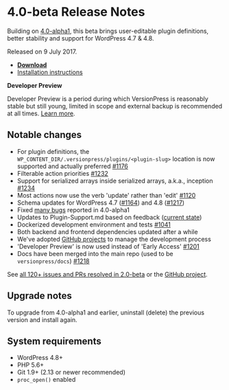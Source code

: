 # 4.0-beta Release Notes

Building on [4.0-alpha1](./4.0-alpha1), this beta brings user-editable plugin definitions, better stability and support for WordPress 4.7 & 4.8.

Released on 9 July 2017.

- [**Download**](https://github.com/versionpress/versionpress/releases/download/4.0-beta/versionpress-4.0-beta.zip)
- [Installation instructions](https://docs.versionpress.net/en/getting-started/installation-uninstallation)

<div class="important">
  <p><strong>Developer Preview</strong></p>
  <p>Developer Preview is a period during which VersionPress is reasonably stable but still young, limited in scope and external backup is recommended at all times. <a href="https://docs.versionpress.net/en/getting-started/about-eap">Learn more</a>.</p>
</div>


## Notable changes

- For plugin definitions, the `WP_CONTENT_DIR/.versionpress/plugins/<plugin-slug>` location is now supported and actually preferred [#1176](https://github.com/versionpress/versionpress/issues/1176)
- Filterable action priorities [#1232](https://github.com/versionpress/versionpress/issues/1232)
- Support for serialized arrays inside serialized arrays, a.k.a., inception [#1234](https://github.com/versionpress/versionpress/issues/1234)
- Most actions now use the verb 'update' rather than 'edit' [#1120](https://github.com/versionpress/versionpress/issues/1120)
- Schema updates for WordPress 4.7 ([#1164](https://github.com/versionpress/versionpress/issues/1164)) and 4.8 ([#1217](https://github.com/versionpress/versionpress/issues/1217))
- Fixed [many bugs](https://github.com/versionpress/versionpress/issues?q=project%3Aversionpress%2Fversionpress%2F2+sort%3Acreated-desc+label%3Abug) reported in 4.0-alpha1
- Updates to Plugin-Support.md based on feedback ([current state](https://github.com/versionpress/versionpress/blob/82a3fd4e2a76136278c6a07f100dba8b29850be2/docs/Plugin-Support.md))
- Dockerized development environment and tests [#1041](https://github.com/versionpress/versionpress/issues/1041)
- Both backend and frontend dependencies updated after a while
- We've adopted [GitHub projects](https://github.com/versionpress/versionpress/projects/2) to manage the development process
- 'Developer Preview' is now used instead of 'Early Access' [#1201](https://github.com/versionpress/versionpress/issues/1201)
- Docs have been merged into the main repo (used to be `versionpress/docs`) [#1218](https://github.com/versionpress/versionpress/pull/1218)

See [all 120+ issues and PRs resolved in 2.0-beta](https://github.com/versionpress/versionpress/issues?utf8=%E2%9C%93&q=project%3Aversionpress%2Fversionpress%2F2) or the [GitHub project](https://github.com/versionpress/versionpress/projects/2).

## Upgrade notes

To upgrade from 4.0-alpha1 and earlier, uninstall (delete) the previous version and install again.

## System requirements

- WordPress 4.8+
- PHP 5.6+
- Git 1.9+ (2.13 or newer recommended)
- `proc_open()` enabled
